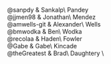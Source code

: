
@sanpdy & Sankalp\ Pandey \
@jjmen98 & Jonathan\ Mendez \
@amwells-git & Alexander\ Wells \
@bmwodka & Ben\ Wodka \
@recolaa & Haden\ Fowler \
@Gabe & Gabe\ Kincade \
@theGreatest & Brad\ Daughtery \
